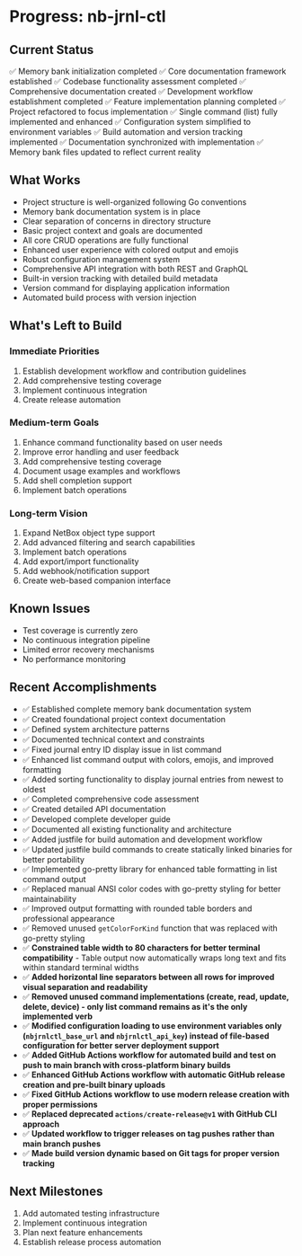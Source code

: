 # Progress: nb-jrnl-ctl

## Current Status
✅ Memory bank initialization completed
✅ Core documentation framework established
✅ Codebase functionality assessment completed
✅ Comprehensive documentation created
✅ Development workflow establishment completed
✅ Feature implementation planning completed
✅ Project refactored to focus implementation
✅ Single command (list) fully implemented and enhanced
✅ Configuration system simplified to environment variables
✅ Build automation and version tracking implemented
✅ Documentation synchronized with implementation
✅ Memory bank files updated to reflect current reality

## What Works
- Project structure is well-organized following Go conventions
- Memory bank documentation system is in place
- Clear separation of concerns in directory structure
- Basic project context and goals are documented
- All core CRUD operations are fully functional
- Enhanced user experience with colored output and emojis
- Robust configuration management system
- Comprehensive API integration with both REST and GraphQL
- Built-in version tracking with detailed build metadata
- Version command for displaying application information
- Automated build process with version injection

## What's Left to Build
### Immediate Priorities
1. Establish development workflow and contribution guidelines
2. Add comprehensive testing coverage
3. Implement continuous integration
4. Create release automation

### Medium-term Goals
1. Enhance command functionality based on user needs
2. Improve error handling and user feedback
3. Add comprehensive testing coverage
4. Document usage examples and workflows
5. Add shell completion support
6. Implement batch operations

### Long-term Vision
1. Expand NetBox object type support
2. Add advanced filtering and search capabilities
3. Implement batch operations
4. Add export/import functionality
5. Add webhook/notification support
6. Create web-based companion interface

## Known Issues
- Test coverage is currently zero
- No continuous integration pipeline
- Limited error recovery mechanisms
- No performance monitoring

## Recent Accomplishments
- ✅ Established complete memory bank documentation system
- ✅ Created foundational project context documentation
- ✅ Defined system architecture patterns
- ✅ Documented technical context and constraints
- ✅ Fixed journal entry ID display issue in list command
- ✅ Enhanced list command output with colors, emojis, and improved formatting
- ✅ Added sorting functionality to display journal entries from newest to oldest
- ✅ Completed comprehensive code assessment
- ✅ Created detailed API documentation
- ✅ Developed complete developer guide
- ✅ Documented all existing functionality and architecture
- ✅ Added justfile for build automation and development workflow
- ✅ Updated justfile build commands to create statically linked binaries for better portability
- ✅ Implemented go-pretty library for enhanced table formatting in list command output
- ✅ Replaced manual ANSI color codes with go-pretty styling for better maintainability
- ✅ Improved output formatting with rounded table borders and professional appearance
- ✅ Removed unused `getColorForKind` function that was replaced with go-pretty styling
- ✅ **Constrained table width to 80 characters for better terminal compatibility** - Table output now automatically wraps long text and fits within standard terminal widths
- ✅ **Added horizontal line separators between all rows for improved visual separation and readability**
- ✅ **Removed unused command implementations (create, read, update, delete, device) - only list command remains as it's the only implemented verb**
- ✅ **Modified configuration loading to use environment variables only (`nbjrnlctl_base_url` and `nbjrnlctl_api_key`) instead of file-based configuration for better server deployment support**
- ✅ **Added GitHub Actions workflow for automated build and test on push to main branch with cross-platform binary builds**
- ✅ **Enhanced GitHub Actions workflow with automatic GitHub release creation and pre-built binary uploads**
- ✅ **Fixed GitHub Actions workflow to use modern release creation with proper permissions**
- ✅ **Replaced deprecated `actions/create-release@v1` with GitHub CLI approach**
- ✅ **Updated workflow to trigger releases on tag pushes rather than main branch pushes**
- ✅ **Made build version dynamic based on Git tags for proper version tracking**

## Next Milestones
1. Add automated testing infrastructure
2. Implement continuous integration
3. Plan next feature enhancements
4. Establish release process automation
